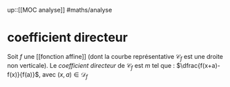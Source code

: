 up::[[MOC analyse]]
#maths/analyse 
# coefficient directeur
Soit $f$ une [[fonction affine]] (dont la courbe représentative $\mathscr C_f$ est une droite non verticale).
Le _coefficient directeur_ de $\mathscr C_f$ est $m$ tel que :
$\dfrac{f(x+a)-f(x)}{f(a)}$, avec $(x, a) \in \mathscr D_f$
